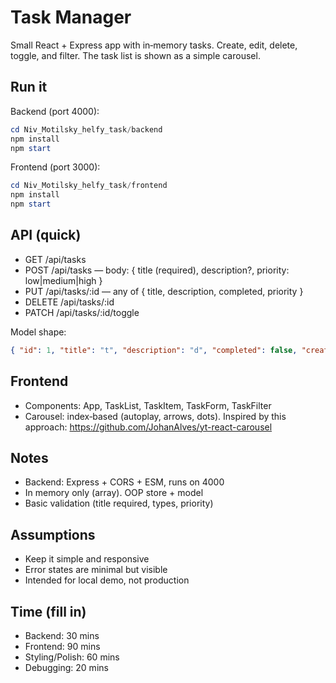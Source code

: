 # Task Manager

Small React + Express app with in‑memory tasks. Create, edit, delete, toggle, and filter. The task list is shown as a simple carousel.

## Run it
Backend (port 4000):
```powershell
cd Niv_Motilsky_helfy_task/backend
npm install
npm start
```
Frontend (port 3000):
```powershell
cd Niv_Motilsky_helfy_task/frontend
npm install
npm start
```

## API (quick)
- GET /api/tasks
- POST /api/tasks  — body: { title (required), description?, priority: low|medium|high }
- PUT /api/tasks/:id  — any of { title, description, completed, priority }
- DELETE /api/tasks/:id
- PATCH /api/tasks/:id/toggle

Model shape:
```json
{ "id": 1, "title": "t", "description": "d", "completed": false, "createdAt": "ISO", "priority": "low|medium|high" }
```

## Frontend
- Components: App, TaskList, TaskItem, TaskForm, TaskFilter
- Carousel: index‑based (autoplay, arrows, dots). Inspired by this approach:
  https://github.com/JohanAlves/yt-react-carousel

## Notes
- Backend: Express + CORS + ESM, runs on 4000
- In memory only (array). OOP store + model
- Basic validation (title required, types, priority)

## Assumptions
- Keep it simple and responsive
- Error states are minimal but visible
- Intended for local demo, not production

## Time (fill in)
- Backend: 30 mins
- Frontend: 90 mins
- Styling/Polish: 60 mins
- Debugging: 20 mins
